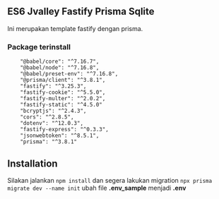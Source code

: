 ## ES6 Jvalley Fastify Prisma Sqlite

Ini merupakan template fastify dengan prisma.

### Package terinstall

```
    "@babel/core": "^7.16.7",
    "@babel/node": "^7.16.8",
    "@babel/preset-env": "^7.16.8",
    "@prisma/client": "^3.8.1",
    "fastify": "^3.25.3",
    "fastify-cookie": "^5.5.0",
    "fastify-multer": "^2.0.2",
    "fastify-static": "^4.5.0"
    "bcryptjs": "^2.4.3",
    "cors": "^2.8.5",
    "dotenv": "^12.0.3",
    "fastify-express": "^0.3.3",
    "jsonwebtoken": "^8.5.1",
    "prisma": "^3.8.1"
```

## Installation

Silakan jalankan `npm install` dan segera lakukan migration `npx prisma migrate dev --name init`
ubah file **.env_sample** menjadi **.env**
